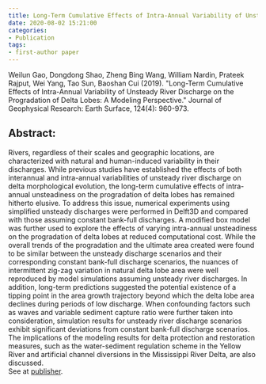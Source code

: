 ```yaml
---
title: Long-Term Cumulative Effects of Intra-Annual Variability of Unsteady River Discharge on the Progradation of Delta Lobes&#58; A Modeling Perspective
date: 2020-08-02 15:21:00
categories:
- Publication
tags:
- first-author paper
---
```

<p> Weilun Gao, Dongdong Shao, Zheng Bing Wang, William Nardin, Prateek Rajput, Wei Yang, Tao Sun, Baoshan Cui (2019). "Long-Term Cumulative Effects of Intra-Annual Variability of Unsteady River Discharge on the Progradation of Delta Lobes: A Modeling Perspective." Journal of Geophysical Research: Earth Surface, 124(4): 960-973. </p>

## Abstract:
Rivers, regardless of their scales and geographic locations, are characterized with natural and human-induced variability in their discharges. While previous studies have established the effects of both interannual and intra-annual variabilities of unsteady river discharge on delta morphological evolution, the long-term cumulative effects of intra-annual unsteadiness on the progradation of delta lobes has remained hitherto elusive. To address this issue, numerical experiments using simplified unsteady discharges were performed in Delft3D and compared with those assuming constant bank-full discharges. A modified box model was further used to explore the effects of varying intra-annual unsteadiness on the progradation of delta lobes at reduced computational cost. While the overall trends of the progradation and the ultimate area created were found to be similar between the unsteady discharge scenarios and their corresponding constant bank-full discharge scenarios, the nuances of intermittent zig-zag variation in natural delta lobe area were well reproduced by model simulations assuming unsteady river discharges. In addition, long-term predictions suggested the potential existence of a tipping point in the area growth trajectory beyond which the delta lobe area declines during periods of low discharge. When confounding factors such as waves and variable sediment capture ratio were further taken into consideration, simulation results for unsteady river discharge scenarios exhibit significant deviations from constant bank-full discharge scenarios. The implications of the modeling results for delta protection and restoration measures, such as the water-sediment regulation scheme in the Yellow River and artificial channel diversions in the Mississippi River Delta, are also discussed. <br/>
See at [publisher](https://doi.org/10.1029/2017JF004584).
